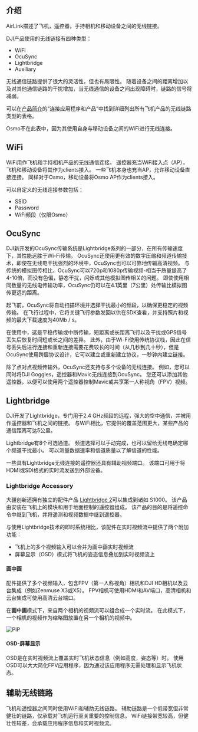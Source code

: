 ## 介绍

AirLink描述了飞机，遥控器，手持相机和移动设备之间的无线链接。

DJI产品使用的无线链接有四种类型：

* WiFi
* OcuSync
* Lightbridge
* Auxiliary

无线通信链路提供了很大的灵活性，但也有局限性。 随着设备之间的距离增加以及对其他通信链路的干扰增加，当无线通信的设备之间出现障碍时，链路的信号将减弱。

可以在[产品简介](https://developer.dji.com/doc/mobile-sdk-tutorial/cn/basic-introduction/msdk-introduction.html)的“连接应用程序和产品”中找到详细列出所有飞机产品的无线链路类型的表格。 

Osmo不在此表中，因为其使用自身与移动设备之间的WiFi进行无线连接。

## WiFi

WiFi用作飞机和手持相机产品的无线通信连接。 遥控器充当WiFi接入点（AP），飞机和移动设备将其作为clients接入。 一些飞机本身也充当AP，允许移动设备直接连接。 同样对于Osmo，移动设备将Osmo AP作为clients接入。

可以自定义的无线连接参数包括：

* SSID
* Password
* WiFi频段（仅限Osmo）

## OcuSync

DJI新开发的OcuSync传输系统是Lightbridge系列的一部分，在所有传输速度下，其性能远胜于Wi-Fi传输。 OcuSync还使用更有效的数字压缩和频道传输技术，即使在无线电干扰强烈的环境中，OcuSync也可以可靠地传输高清视频。 与传统的模拟图传相比，OcuSync可以720p和1080p传输视频-相当于质量提高了4-10倍，而没有色偏，静态干扰，闪烁或其他模拟图传相关的问题。 即使使用相同数量的无线电传输功率，OcuSync仍可以在4.1英里（7公里）处传输比模拟图传更远的距离。

起飞前，OcuSync将自动扫描环境并选择干扰最小的频段，以确保更稳定的视频传输。 在飞行过程中，它将关键飞行参数发回以供在SDK查看，并支持照片和视频的最大下载速度为40Mb / s。

在使用中，这是平稳传输或中断传输，短距离或长距离飞行以及干扰或GPS信号丢失后恢复时间短或长之间的差异。 此外，由于Wi-Fi使用传统协议栈，因此在信号丢失后进行连接和重新连接需要花费较长的时间（从几秒到几十秒），但是OcuSync使用跨层协议设计，它可以建立或重新建立协议，一秒钟内建立链接。

除了点对点视频传输外，OcuSync还支持与多个设备的无线连接。 例如，您可以同时将DJI Goggles，遥控器和Mavic无线连接到OcuSync。 您还可以添加其他遥控器，以便可以使用两个遥控器控制Mavic或共享第一人称视角（FPV）视频。

## Lightbridge

DJI开发了Lightbridge，专门用于2.4 GHz频段的远程，强大的空中通信，并被用作遥控器和飞机之间的链接。 与WiFi相比，它提供的覆盖范围更大，某些产品的通信距离可达5公里。

Lightbridge有8个可选通道。 频道选择可以手动完成，也可以留给无线电确定哪个频道干扰最小。 可以测量数据速率和信道质量以了解信道的性能。

一些具有Lightbridge无线连接的遥控器还具有辅助视频端口。 该端口可用于将HDMI或SDI格式的实时流发送到外部设备。

### Lightbridge Accessory

大疆创新还拥有独立的配件产品 <a href="http://www.dji.com/product/lightbridge-2" target="_blank">Lightbridge 2</a>可以集成到诸如 S1000。 该产品由安装在飞机上的模块和用于地面控制的遥控器组成。 该产品的目的是将遥控命令中继到飞机，并将遥测和视频数据中继到遥控器。

与使用Lightbridge技术的即时系统相比，该配件在实时视频流中提供了两个附加功能：

* 飞机上的多个视频输入可以合并为画中画实时视频流
* 屏幕显示（OSD）模式将飞机的姿态信息叠加到实时视频流上

#### 画中画

配件提供了多个视频输入，包含FPV（第一人称视角）相机和DJI HD相机以及云台集成（例如Zenmuse X3或X5）。 FPV相机可使用HDMI和AV端口，高清相机和云台集成可使用高清云台端口。

在**画中画**模式下，来自两个相机的视频流可以组合成一个实时流。 在此模式下，一个相机的视频作为缩略图放置在另一个相机的视频中。

![PIP](https://terra-1-g.djicdn.com/84f990b0bbd145e6a3930de0c55d3b2b/admin/doc/e29ec725-89a0-42e3-905b-b01546b8e78f.png)

#### OSD-屏幕显示

OSD是在实时视频流上覆盖实时飞机状态信息（例如高度，姿态等）时。 使用OSD可以大大简化FPV应用程序，因为通过该应用程序无需处理和显示飞机状态。

## 辅助无线链路

飞机和遥控器之间同时使用WiFi和辅助无线链路。 辅助链路是一个低带宽但非常健壮的链路，仅承载对飞机运行至关重要的控制信息。 WiFi链接带宽较高，但健壮性较差，会承载应用程序信息和实时视频流。
